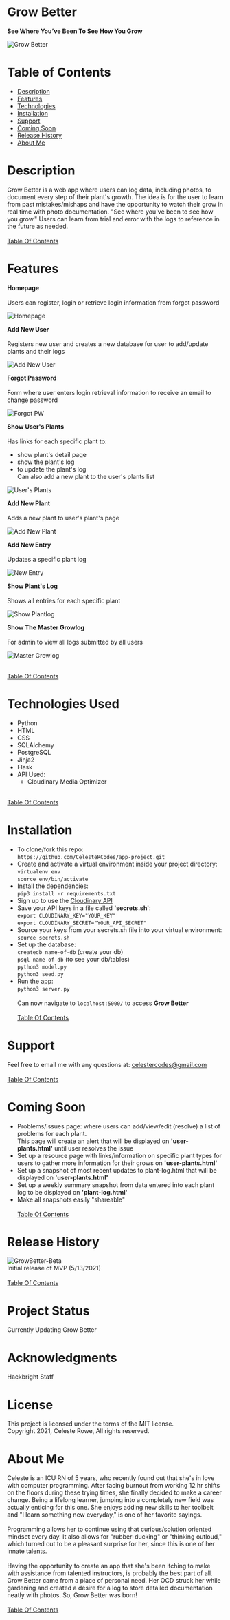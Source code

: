 

# Grow Better
<strong>See Where You’ve Been To See How You Grow </strong><br>

![Grow Better](https://github.com/CelesteRCodes/app-project/blob/main/static/img/logo.jpg) 

# <a name="table-contents">
# Table of Contents
* [Description](#description)
* [Features](#features)
* [Technologies](#tech)
* [Installation](#install)
* [Support](#support)
* [Coming Soon](#comming-soon)
* [Release History](#release-history)
* [About Me](#about-me)



# <a name="description">
# Description
Grow Better is a web app where users can log data, including photos, to document every step of their plant's growth. The idea is for the user to learn from past mistakes/mishaps and have the opportunity to watch their grow in real time with photo documentation. "See where you've been to see how you grow." Users can learn from trial and error with the logs to reference in the future as needed. 
</a><br><br>
[Table Of Contents](#table-contents)

# <a name="feautures">
# Features

**Homepage** <br><br>
Users can register, login or retrieve login information from forgot password 


![Homepage](https://github.com/CelesteRCodes/app-project/blob/main/static/img/printscreen/homepage.jpg)   

**Add New User** <br><br>
Registers new user and creates a new database for user to add/update plants and their logs 
 

![Add New User](https://github.com/CelesteRCodes/app-project/blob/main/static/img/printscreen/newuser.jpg) 

**Forgot Password** <br><br>
Form where user enters login retrieval information to receive an email to change password 


![Forgot PW](https://github.com/CelesteRCodes/app-project/blob/main/static/img/printscreen/forgotpw.jpg) 

**Show User's Plants** <br><br>
Has links for each specific plant to:
* show plant's detail page
* show the plant's log
* to update the plant's log <br>
Can also add a new plant to the user's plants list 

![User's Plants](https://github.com/CelesteRCodes/app-project/blob/main/static/img/printscreen/userplants.jpg)

**Add New Plant** <br><br>
Adds a new plant to user's plant's page 
 

![Add New Plant](https://github.com/CelesteRCodes/app-project/blob/main/static/img/printscreen/newplant.jpg) 

**Add New Entry** <br><br>
Updates a specific plant log 


![New Entry](https://github.com/CelesteRCodes/app-project/blob/main/static/img/printscreen/newentry.jpg) 

**Show Plant's Log** <br><br>
Shows all entries for each specific plant 


![Show Plantlog](https://github.com/CelesteRCodes/app-project/blob/main/static/img/printscreen/plantlog.jpg) 

**Show The Master Growlog** <br><br>
For admin to view all logs submitted by all users 


![Master Growlog](https://github.com/CelesteRCodes/app-project/blob/main/static/img/printscreen/masterlog.jpg) 

</a><br>
[Table Of Contents](#table-contents)


# <a name="tech">
# Technologies Used
* Python
* HTML
* CSS
* SQLAlchemy
* PostgreSQL
* Jinja2
* Flask
* API Used:
    * Cloudinary Media Optimizer

</a><br>
[Table Of Contents](#table-contents)

# <a name="install">
# Installation
   * To clone/fork this repo: <br>
    `https://github.com/CelesteRCodes/app-project.git`
* Create and activate a virtual environment inside your project directory: <br>
        `virtualenv env` <br>
        `source env/bin/activate`
* Install the dependencies: <br>
        `pip3 install -r requirements.txt`
* Sign up to use the [Cloudinary API](https://cloudinary.com/?utm_source=google&utm_medium=cpc&utm_campaign=Abrand&utm_content=507572878502&utm_term=cloudinary%20api&gclid=Cj0KCQjwvr6EBhDOARIsAPpqUPFrfsru9mbQuY89JR800DOLyWVIOvPx-99ZvFboVEupJBZ3Br41S7AaAgzgEALw_wcB) 
* Save your API keys in a file called <strong>'secrets.sh'</strong>: <br>
        `export CLOUDINARY_KEY="YOUR_KEY"` <br>
        `export CLOUDINARY_SECRET="YOUR_API_SECRET"`
* Source your keys from your secrets.sh file into your virtual environment: <br>
        `source secrets.sh`
* Set up the database: <br>
        `createdb name-of-db` (create your db)<br>
        `psql name-of-db` (to see your db/tables) <br>
        `python3 model.py` <br>
        `python3 seed.py`
* Run the app: <br>
        `python3 server.py`
        <br><br>
Can now navigate to `localhost:5000/` to access <strong>Grow Better</strong>
</a><br><br>
[Table Of Contents](#table-contents)


# <a name="support"> 
# Support
Feel free to email me with any questions at: celestercodes@gmail.com 
</a><br><br>
[Table Of Contents](#table-contents)

# <a name="coming-soon">
# Coming Soon
* Problems/issues page: where users can add/view/edit (resolve) a list of problems for each plant. <br>
    This page will create an alert that will be displayed on <strong>'user-plants.html'</strong> until user resolves the issue <br>
* Set up a resource page with links/information on specific plant types for users to gather more information for their grows on <strong>'user-plants.html'</strong><br>
* Set up a snapshot of most recent updates to plant-log.html that will be displayed on <strong>'user-plants.html'</strong><br>
* Set up a weekly summary snapshot from data entered into each plant log to be displayed on <strong>'plant-log.html'</strong><br>
* Make all snapshots easily "shareable" 
</a><br><br>
[Table Of Contents](#table-contents)

# <a name="release-history">
# Release History
![GrowBetter-Beta](https://img.shields.io/badge/GrowBetter-0.1.0-evergreen.svg) 
<br>
Initial release of MVP (5/13/2021)
</a><br><br>
[Table Of Contents](#table-contents)


# Project Status
Currently Updating Grow Better

# Acknowledgments
Hackbright Staff 


# License
This project is licensed under the terms of the MIT license. <br>
Copyright 2021, Celeste Rowe, All rights reserved.


# <a name="about-me">
# About Me
Celeste is an ICU RN of 5 years, who recently found out that she's in love with computer programming. After facing burnout from working 12 hr shifts on the floors during these trying times, she finally decided to make a career change. Being a lifelong learner, jumping into a completely new field was actually enticing for this one. She enjoys adding new skills to her toolbelt and "I learn something new everyday," is one of her favorite sayings. <br><br>
Programming allows her to continue using that curious/solution oriented mindset every day. It also allows for "rubber-ducking" or "thinking outloud," which turned out to be a pleasant surprise for her, since this is one of her innate talents.<br><br>
Having the opportunity to create an app that she's been itching to make with assistance from talented instructors, is probably the best part of all. Grow Better came from a place of personal need. Her OCD struck her while gardening and created a desire for a log to store detailed documentation neatly with photos. So, Grow Better was born!  </a> <br><br>
[Table Of Contents](#table-contents)